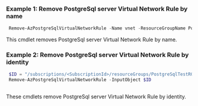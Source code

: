 ### Example 1: Remove PostgreSql server Virtual Network Rule by name
```powershell
 Remove-AzPostgreSqlVirtualNetworkRule -Name vnet -ResourceGroupName PostgreSqlTestRG -ServerName PostgreSqlTestServer

```

This cmdlet removes PostgreSql server Virtual Network Rule by name.

### Example 2: Remove PostgreSql server Virtual Network Rule by identity
```powershell
 $ID = "/subscriptions/<SubscriptionId>/resourceGroups/PostgreSqlTestRG/providers/Microsoft.DBforPostgreSQL/servers/PostgreSqlTestServer/virtualNetworkRules/vnet"
 Remove-AzPostgreSqlVirtualNetworkRule -InputObject $ID
 
```

These cmdlets remove PostgreSql server Virtual Network Rule by identity.